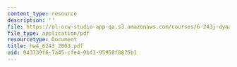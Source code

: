 ```yaml
---
content_type: resource
description: ''
file: https://ol-ocw-studio-app-qa.s3.amazonaws.com/courses/6-243j-dynamics-of-nonlinear-systems-fall-2003/043739f67a45cfe40bf395958f8875b1_hw4_6243_2003.pdf
file_type: application/pdf
resourcetype: Document
title: hw4_6243_2003.pdf
uid: 043739f6-7a45-cfe4-0bf3-95958f8875b1
---
```

